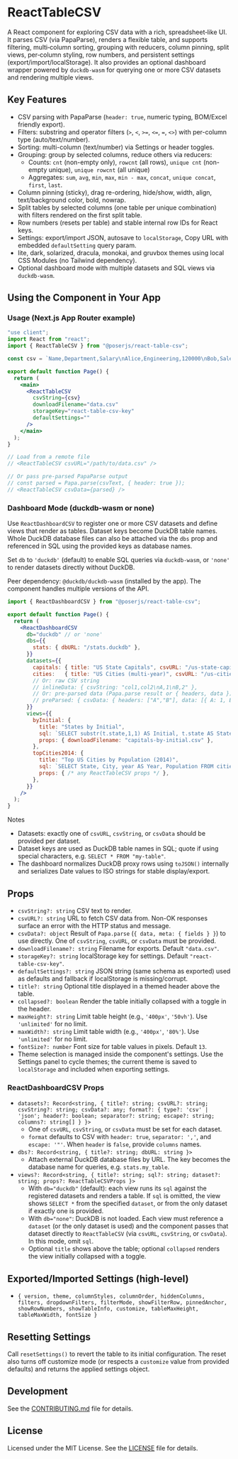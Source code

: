 # ReactTableCSV

A React component for exploring CSV data with a rich, spreadsheet‑like UI. It parses CSV (via PapaParse), renders a flexible table, and supports filtering, multi‑column sorting, grouping with reducers, column pinning, split views, per‑column styling, row numbers, and persistent settings (export/import/localStorage). It also provides an optional dashboard wrapper powered by `duckdb-wasm` for querying one or more CSV datasets and rendering multiple views.

## Key Features
- CSV parsing with PapaParse (`header: true`, numeric typing, BOM/Excel friendly export).
- Filters: substring and operator filters (`>`, `<`, `>=`, `<=`, `=`, `<>`) with per-column type (auto/text/number).
- Sorting: multi-column (text/number) via Settings or header toggles.
- Grouping: group by selected columns, reduce others via reducers:
  - Counts: `cnt` (non-empty only), `rowcnt` (all rows), `unique cnt` (non-empty unique), `unique rowcnt` (all unique)
  - Aggregates: `sum`, `avg`, `min`, `max`, `min - max`, `concat`, `unique concat`, `first`, `last`.
- Column pinning (sticky), drag re-ordering, hide/show, width, align, text/background color, bold, nowrap.
- Split tables by selected columns (one table per unique combination) with filters rendered on the first split table.
- Row numbers (resets per table) and stable internal row IDs for React keys.
- Settings: export/import JSON, autosave to `localStorage`, Copy URL with embedded `defaultSetting` query param.
- lite, dark, solarized, dracula, monokai, and gruvbox themes using local CSS Modules (no Tailwind dependency).
- Optional dashboard mode with multiple datasets and SQL views via `duckdb-wasm`.

## Using the Component in Your App

### Usage (Next.js App Router example)
```jsx
"use client";
import React from "react";
import { ReactTableCSV } from "@poserjs/react-table-csv";

const csv = `Name,Department,Salary\nAlice,Engineering,120000\nBob,Sales,90000`;

export default function Page() {
  return (
    <main>
      <ReactTableCSV
        csvString={csv}
        downloadFilename="data.csv"
        storageKey="react-table-csv-key"
        defaultSettings=""
      />
    </main>
  );
}

// Load from a remote file
// <ReactTableCSV csvURL="/path/to/data.csv" />

// Or pass pre-parsed PapaParse output
// const parsed = Papa.parse(csvText, { header: true });
// <ReactTableCSV csvData={parsed} />
```

### Dashboard Mode (duckdb-wasm or none)
Use `ReactDashboardCSV` to register one or more CSV datasets and define views that render as tables. Dataset keys become DuckDB table names. Whole DuckDB database files can also be attached via the `dbs` prop and referenced in SQL using the provided keys as database names.

Set `db` to `'duckdb'` (default) to enable SQL queries via `duckdb-wasm`, or `'none'` to render datasets directly without DuckDB.

Peer dependency: `@duckdb/duckdb-wasm` (installed by the app). The component handles multiple versions of the API.

```jsx
import { ReactDashboardCSV } from "@poserjs/react-table-csv";

export default function Page() {
  return (
    <ReactDashboardCSV
      db="duckdb" // or 'none'
      dbs={{
        stats: { dbURL: "/stats.duckdb" },
      }}
      datasets={{
        capitals: { title: "US State Capitals", csvURL: "/us-state-capitals.csv", format: { type: 'csv', header: true } },
        cities:   { title: "US Cities (multi‑year)", csvURL: "/us-cities-top-1k-multi-year.csv", format: { type: 'csv', header: true } },
        // Or: raw CSV string
        // inlineData: { csvString: "col1,col2\nA,1\nB,2" },
        // Or: pre-parsed data (Papa.parse result or { headers, data })
        // preParsed: { csvData: { headers: ["A","B"], data: [{ A: 1, B: 2 }] } },
      }}
      views={{
        byInitial: {
          title: "States by Initial",
          sql: `SELECT substr(t.state,1,1) AS Initial, t.state AS StateName, t.capital AS CapitalCity FROM capitals AS t ORDER BY 1, 2`,
          props: { downloadFilename: "capitals-by-initial.csv" },
        },
        topCities2014: {
          title: "Top US Cities by Population (2014)",
          sql: `SELECT State, City, year AS Year, Population FROM cities WHERE year = 2014 ORDER BY Population DESC LIMIT 15`,
          props: { /* any ReactTableCSV props */ },
        },
      }}
    />
  );
}
```

Notes
- Datasets: exactly one of `csvURL`, `csvString`, or `csvData` should be provided per dataset.
- Dataset keys are used as DuckDB table names in SQL; quote if using special characters, e.g. `SELECT * FROM "my-table"`.
- The dashboard normalizes DuckDB proxy rows using `toJSON()` internally and serializes Date values to ISO strings for stable display/export.

## Props
- `csvString?: string` CSV text to render.
- `csvURL?: string` URL to fetch CSV data from. Non-OK responses surface an error with the HTTP status and message.
- `csvData?: object` Result of `Papa.parse` (`{ data, meta: { fields } }`) to use directly.
  One of `csvString`, `csvURL`, or `csvData` must be provided.
- `downloadFilename?: string` Filename for exports. Default `"data.csv"`.
- `storageKey?: string` localStorage key for settings. Default `"react-table-csv-key"`.
- `defaultSettings?: string` JSON string (same schema as exported) used as defaults and fallback if localStorage is missing/corrupt.
- `title?: string` Optional title displayed in a themed header above the table.
- `collapsed?: boolean` Render the table initially collapsed with a toggle in the header.
- `maxHeight?: string` Limit table height (e.g., `'400px'`, `'50vh'`). Use `'unlimited'` for no limit.
- `maxWidth?: string` Limit table width (e.g., `'400px'`, `'80%'`). Use `'unlimited'` for no limit.
- `fontSize?: number` Font size for table values in pixels. Default `13`.
- Theme selection is managed inside the component's settings. Use the Settings panel to cycle themes; the current theme is saved to `localStorage` and included when exporting settings.

### ReactDashboardCSV Props
- `datasets?: Record<string, { title?: string; csvURL?: string; csvString?: string; csvData?: any; format?: { type?: 'csv' | 'json'; header?: boolean; separator?: string; escape?: string; columns?: string[] } }>`
  - One of `csvURL`, `csvString`, or `csvData` must be set for each dataset.
  - `format` defaults to CSV with `header: true`, `separator: ','`, and `escape: '"'`. When `header` is `false`, provide `columns` names.
- `dbs?: Record<string, { title?: string; dbURL: string }>`
  - Attach external DuckDB database files by URL. The key becomes the database name for queries, e.g. `stats.my_table`.
- `views?: Record<string, { title?: string; sql?: string; dataset?: string; props?: ReactTableCSVProps }>`
  - With `db="duckdb"` (default): each view runs its `sql` against the registered datasets and renders a table. If `sql` is omitted, the view shows `SELECT *` from the specified `dataset`, or from the only dataset if exactly one is provided.
  - With `db="none"`: DuckDB is not loaded. Each view must reference a `dataset` (or the only dataset is used) and the component passes that dataset directly to `ReactTableCSV` (via `csvURL`, `csvString`, or `csvData`). In this mode, omit `sql`.
  - Optional `title` shows above the table; optional `collapsed` renders the view initially collapsed with a toggle.

## Exported/Imported Settings (high‑level)
- `{ version, theme, columnStyles, columnOrder, hiddenColumns, filters, dropdownFilters, filterMode, showFilterRow, pinnedAnchor, showRowNumbers, showTableInfo, customize, tableMaxHeight, tableMaxWidth, fontSize }`

## Resetting Settings
Call `resetSettings()` to revert the table to its initial configuration. The reset also turns off customize mode (or respects a `customize` value from provided defaults) and returns the applied settings object.

## Development
See the [CONTRIBUTING.md](./CONTRIBUTING.md) file for details.

## License
Licensed under the MIT License. See the [LICENSE](./LICENSE) file for details.
